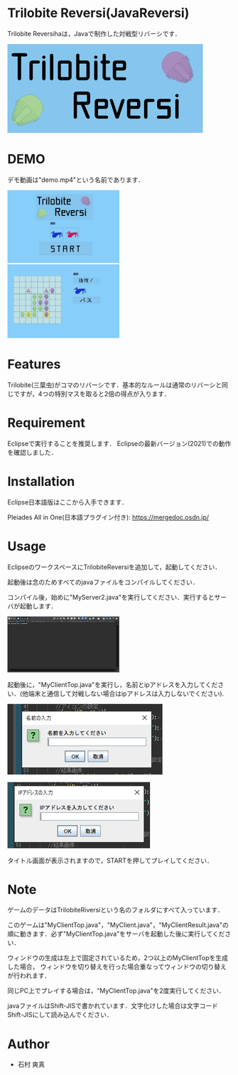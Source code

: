 # Trilobite Reversi(JavaReversi)
  
 Trilobite Reversihaは，Javaで制作した対戦型リバーシです．

 ![タイトル](TrilobiteRiversi/title.png) 

# DEMO
 
 デモ動画は"demo.mp4"という名前であります．

 <img src="img/top.PNG" width=50%>

 <img src="img/game.PNG" width=50%>

# Features

 Trilobite(三葉虫)がコマのリバーシです．基本的なルールは通常のリバーシと同じですが，4つの特別マスを取ると2倍の得点が入ります．

  

# Requirement
 
 Eclipseで実行することを推奨します．
 Eclipseの最新バージョン(2021)での動作を確認しました．
 
# Installation
 
 Eclipse日本語版はここから入手できます．

 Pleiades All in One(日本語プラグイン付き): https://mergedoc.osdn.jp/
 
# Usage
 
 EclipseのワークスペースにTrilobiteReversiを追加して，起動してください．

 起動後は念のためすべてのjavaファイルをコンパイルしてください．

 コンパイル後，始めに"MyServer2.java"を実行してください．実行するとサーバが起動します．

 <img src="goServer.PNG" width=50%>

 起動後に，"MyClientTop.java"を実行し，名前とipアドレスを入力してください．(他端末と通信して対戦しない場合はipアドレスは入力しないでください).

 ![名前入力](inputname.PNG)

 ![ip入力](inputip.PNG)

 タイトル画面が表示されますので，STARTを押してプレイしてください．
 
# Note
 
 ゲームのデータはTrilobiteRiversiという名のフォルダにすべて入っています．

 このゲームは"MyClientTop.java"，"MyClient.java"，"MyClientResult.java"の順に動きます．必ず"MyClientTop.java"をサーバを起動した後に実行してください．

 ウィンドウの生成は左上で固定されているため，2つ以上のMyClientTopを生成した場合，
 ウィンドウを切り替えを行った場合重なってウィンドウの切り替えが行われます．

 同じPC上でプレイする場合は，"MyClientTop.java"を2度実行してください．

 javaファイルはShift-JISで書かれています．文字化けした場合は文字コードShift-JISにして読み込んでください．
 
# Author
 
 * 石村 爽真